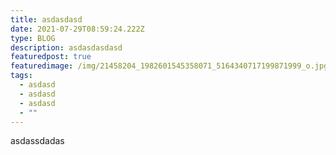 ```yaml
---
title: asdasdasd
date: 2021-07-29T08:59:24.222Z
type: BLOG
description: asdasdasdasd
featuredpost: true
featuredimage: /img/21458204_1982601545358071_5164340717199871999_o.jpg
tags:
  - asdasd
  - asdasd
  - asdasd
  - ""
---
```

asdassdadas